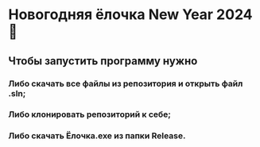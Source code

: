 # Новогодняя ёлочка New Year 2024 🎄
## Чтобы запустить программу нужно 
### Либо скачать все файлы из репозитория и открыть файл .sln;
### Либо клонировать репозиторий к себе;
### Либо скачать Ёлочка.exe из папки Release.
